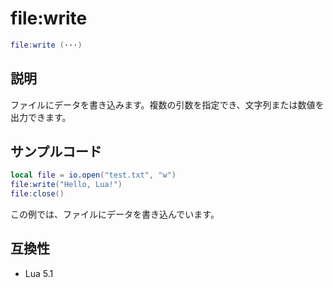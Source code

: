 # file:write

```lua
file:write (···)
```

## 説明

ファイルにデータを書き込みます。複数の引数を指定でき、文字列または数値を出力できます。

## サンプルコード

```lua
local file = io.open("test.txt", "w")
file:write("Hello, Lua!")
file:close()
```

この例では、ファイルにデータを書き込んでいます。

## 互換性

- Lua 5.1